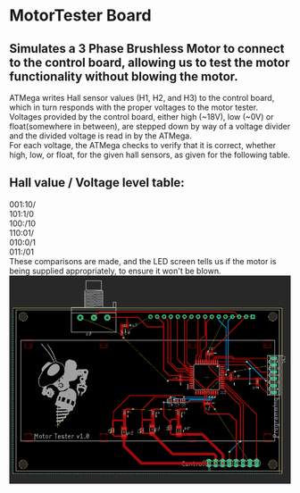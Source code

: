 # MotorTester Board

## Simulates a 3 Phase Brushless Motor to connect to the control board, allowing us to test the motor functionality without blowing the motor.
ATMega writes Hall sensor values (H1, H2, and H3) to the control board, which in turn responds with the proper voltages to the motor tester.  
Voltages provided by the control board, either high (~18V), low (~0V) or float(somewhere in between), are stepped down by way of a voltage divider and the divided voltage is read in by the ATMega.  
For each voltage, the ATMega checks to verify that it is correct, whether high, low, or float, for the given hall sensors, as given for the following table.  
## Hall value / Voltage level table:
001:10/  
101:1/0  
100:/10  
110:01/  
010:0/1  
011:/01  
These comparisons are made, and the LED screen tells us if the motor is being supplied appropriately, to ensure it won't be blown.  
![MotorTester Board](./motortester.png)
